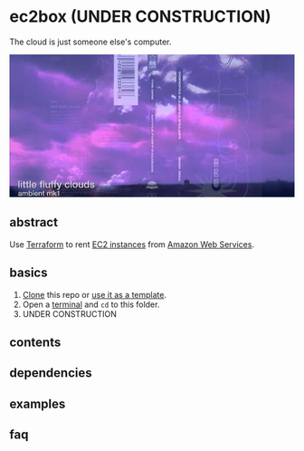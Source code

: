 # ec2box (UNDER CONSTRUCTION)

The cloud is just someone else's computer.

![Little Fluffy Clouds](ec2box.jpeg)

## abstract

Use [Terraform] to rent [EC2 instances] from [Amazon Web Services].

[Terraform]: https://www.terraform.io/
[EC2 instances]: https://en.wikipedia.org/wiki/Amazon_Elastic_Compute_Cloud
[Amazon Web Services]: https://aws.amazon.com/

## basics

1. [Clone] this repo or [use it as a template].
1. Open a [terminal] and `cd` to this folder.
1. UNDER CONSTRUCTION

[Clone]: https://help.github.com/en/github/creating-cloning-and-archiving-repositories/cloning-a-repository
[use it as a template]: https://help.github.com/en/github/creating-cloning-and-archiving-repositories/creating-a-repository-from-a-template
[Terminal]: https://en.wikipedia.org/wiki/Command-line_interface

## contents
## dependencies
## examples
## faq
